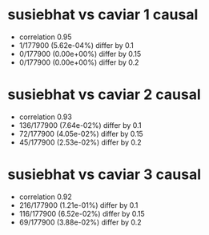 # susiebhat vs caviar  1 causal

- correlation 0.95
- 1/177900 (5.62e-04%) differ by 0.1
- 0/177900 (0.00e+00%) differ by 0.15
- 0/177900 (0.00e+00%) differ by 0.2


# susiebhat vs caviar  2 causal

- correlation 0.93
- 136/177900 (7.64e-02%) differ by 0.1
- 72/177900 (4.05e-02%) differ by 0.15
- 45/177900 (2.53e-02%) differ by 0.2


# susiebhat vs caviar  3 causal

- correlation 0.92
- 216/177900 (1.21e-01%) differ by 0.1
- 116/177900 (6.52e-02%) differ by 0.15
- 69/177900 (3.88e-02%) differ by 0.2


